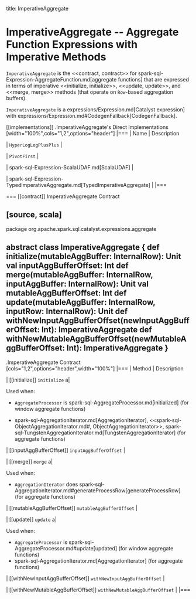 title: ImperativeAggregate

# ImperativeAggregate -- Aggregate Function Expressions with Imperative Methods

`ImperativeAggregate` is the <<contract, contract>> for spark-sql-Expression-AggregateFunction.md[aggregate functions] that are expressed in terms of imperative <<initialize, initialize>>, <<update, update>>, and <<merge, merge>> methods (that operate on ``Row``-based aggregation buffers).

`ImperativeAggregate` is a expressions/Expression.md[Catalyst expression] with expressions/Expression.md#CodegenFallback[CodegenFallback].

[[implementations]]
.ImperativeAggregate's Direct Implementations
[width="100%",cols="1,2",options="header"]
|===
| Name
| Description

| `HyperLogLogPlusPlus`
|

| `PivotFirst`
|

| spark-sql-Expression-ScalaUDAF.md[ScalaUDAF]
|

| spark-sql-Expression-TypedImperativeAggregate.md[TypedImperativeAggregate]
|
|===

=== [[contract]] ImperativeAggregate Contract

[source, scala]
----
package org.apache.spark.sql.catalyst.expressions.aggregate

abstract class ImperativeAggregate {
  def initialize(mutableAggBuffer: InternalRow): Unit
  val inputAggBufferOffset: Int
  def merge(mutableAggBuffer: InternalRow, inputAggBuffer: InternalRow): Unit
  val mutableAggBufferOffset: Int
  def update(mutableAggBuffer: InternalRow, inputRow: InternalRow): Unit
  def withNewInputAggBufferOffset(newInputAggBufferOffset: Int): ImperativeAggregate
  def withNewMutableAggBufferOffset(newMutableAggBufferOffset: Int): ImperativeAggregate
}
----

.ImperativeAggregate Contract
[cols="1,2",options="header",width="100%"]
|===
| Method
| Description

| [[initialize]] `initialize`
a|

Used when:

* `AggregateProcessor` is spark-sql-AggregateProcessor.md[initialized] (for window aggregate functions)

* spark-sql-AggregationIterator.md[AggregationIterator], <<spark-sql-ObjectAggregationIterator.md#, ObjectAggregationIterator>>, spark-sql-TungstenAggregationIterator.md[TungstenAggregationIterator] (for aggregate functions)

| [[inputAggBufferOffset]] `inputAggBufferOffset`
|

| [[merge]] `merge`
a|

Used when:

* `AggregationIterator` does spark-sql-AggregationIterator.md#generateProcessRow[generateProcessRow] (for aggregate functions)

| [[mutableAggBufferOffset]] `mutableAggBufferOffset`
|

| [[update]] `update`
a|

Used when:

* `AggregateProcessor` is spark-sql-AggregateProcessor.md#update[updated] (for window aggregate functions)
* spark-sql-AggregationIterator.md[AggregationIterator] (for aggregate functions)

| [[withNewInputAggBufferOffset]] `withNewInputAggBufferOffset`
|

| [[withNewMutableAggBufferOffset]] `withNewMutableAggBufferOffset`
|
|===
